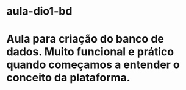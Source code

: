 # aula-dio1-bd

# Aula para criação do banco de dados. Muito funcional e prático quando começamos a entender o conceito da plataforma.

